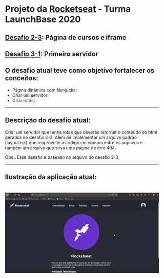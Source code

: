 # Projeto da [Rocketseat](https://rocketseat.com.br/) - Turma LaunchBase 2020

## [Desafio 2-3](https://github.com/Rocketseat/bootcamp-launchbase-desafios-02/blob/master/desafios/02-3-pagina-cursos-e-iframe.md): Página de cursos e iframe
## [Desafio 3-1](https://github.com/Rocketseat/bootcamp-launchbase-desafios-03/blob/master/desafios/03-1-primeiro-servidor.md): Primeiro servidor 

## O desafio atual teve como objetivo fortalecer os conceitos:
 - Página dinâmica com Nunjucks;
 - Criar um servidor;
 - Criar rotas;

 ---

 ## Descrição do desafio atual:
Criar um servidor que tenha rotas que deverão retornar o conteúdo do html gerados no desafio 2-3. Além de implementar um arquivo padrão (layout.njk) que reaproveite o código em comum entre os arquivos e também um arquivo que sirva uma página de erro 404.

Obs.: Esse desafio é baseado no arquivo do desafio 2-3

 ---

 ## Ilustração da aplicação atual:

<h1>
    <img src="public/imagens/d-3-1.gif">
</h1>

